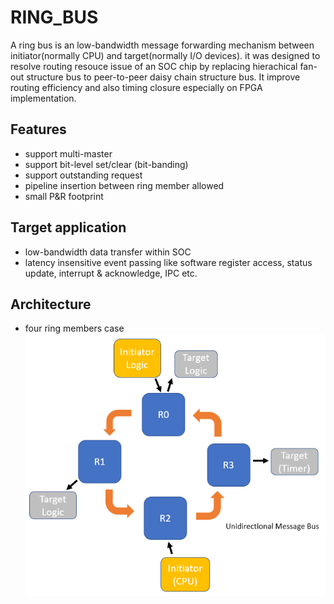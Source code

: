 # RING_BUS

A ring bus is an low-bandwidth message forwarding mechanism between initiator(normally CPU) and target(normally I/O devices).
it was designed to resolve routing resouce issue of an SOC chip by replacing hierachical fan-out structure bus to peer-to-peer daisy chain structure bus. It improve routing efficiency and also timing closure especially on FPGA implementation.
## Features
   * support multi-master
   * support bit-level set/clear (bit-banding)
   * support outstanding request
   * pipeline insertion between ring member allowed
   * small P&R footprint
   
## Target application
   * low-bandwidth data transfer within SOC
   * latency insensitive event passing like software register access, status update, interrupt & acknowledge, IPC etc.
   
## Architecture
* four ring members case
![RING Bus Top Architecture](./doc/diagram/ring_bus_top_architecture.png)



   
   
